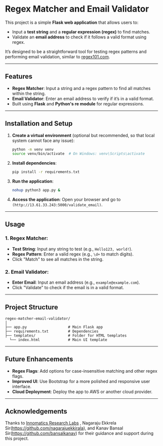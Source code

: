 # Regex Matcher and Email Validator

This project is a simple **Flask web application** that allows users to:
- Input a **test string** and a **regular expression (regex)** to find matches.
- Validate an **email address** to check if it follows a valid format using regex.

It’s designed to be a straightforward tool for testing regex patterns and performing email validation, similar to [regex101.com](https://regex101.com).

---

## Features

- **Regex Matcher**: Input a string and a regex pattern to find all matches within the string.
- **Email Validator**: Enter an email address to verify if it’s in a valid format.
- Built using **Flask** and **Python's re module** for regular expressions.

---

## Installation and Setup

1. **Create a virtual environment** (optional but recommended, so that local system cannot face any issue):
    ```bash
    python -m venv venv
    source venv/bin/activate  # On Windows: venv\Scripts\activate
    ```

2. **Install dependencies**:
    ```bash
    pip install -r requirements.txt
    ```

3. **Run the application**:
    ```bash
    nohup python3 app.py &
    ```

4. **Access the application**:
   Open your browser and go to `(http://13.61.33.243:5000/validate_email)`.

---

## Usage

### 1. **Regex Matcher**:
- **Test String**: Input any string to test (e.g., `Hello123, world!`).
- **Regex Pattern**: Enter a valid regex (e.g., `\d+` to match digits).
- Click "Match" to see all matches in the string.

### 2. **Email Validator**:
- **Enter Email**: Input an email address (e.g., `example@example.com`).
- Click "Validate" to check if the email is in a valid format.

---

## Project Structure

```
regex-matcher-email-validator/
│
├── app.py                   # Main Flask app
├── requirements.txt         # Dependencies
├── templates/               # Folder for HTML templates
  └── index.html             # Main UI template
```

---

## Future Enhancements

- **Regex Flags**: Add options for case-insensitive matching and other regex flags.
- **Improved UI**: Use Bootstrap for a more polished and responsive user interface.
- **Cloud Deployment**: Deploy the app to AWS or another cloud provider.

---

## Acknowledgements

Thanks to [Innomatics Research Labs](https://www.innomatics.in) , Nagaraju Ekkrela Sir(https://github.com/nagarajuekkirala), and Kanav Bansal Sir(https://github.com/bansalkanav) for their guidance and support during this project.
